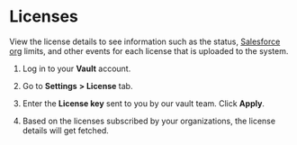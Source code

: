 # Licenses

View the license details to see information such as the status, [Salesforce org](registering-salesforce-org/) limits, and other events for each license that is uploaded to the system.

1. Log in to your **Vault** account.
2. Go to **Settings** **> License** tab.
3. Enter the **License key** sent to you by our vault team. Click **Apply**.
4.  Based on the licenses subscribed by your organizations, the license details will get fetched.

    <figure><img src="https://cdn.document360.io/8711f4e7-c040-4616-aac9-d947f87e4619/Images/Documentation/image-1623317668070.png" alt=""><figcaption></figcaption></figure>
